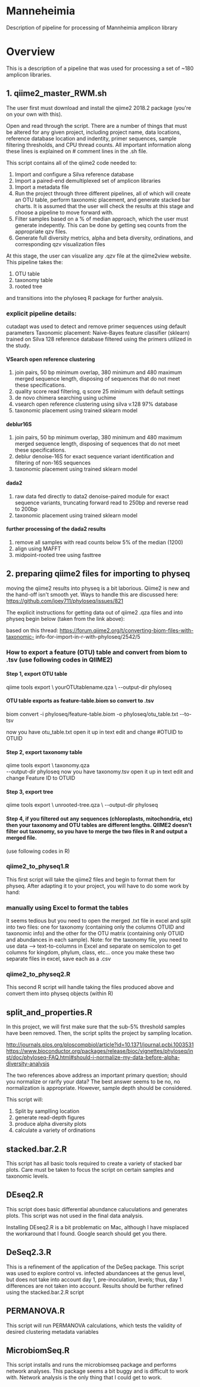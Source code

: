 # Manneheimia
Description of pipeline for processing of Mannheimia amplicon library

# Overview

This is a description of a pipeline that was used for processing a set of ~180 amplicon libraries.  

## 1. qiime2_master_RWM.sh 

The user first must download and install the qiime2 2018.2 package (you're on your own with this).

Open and read through the script.  There are a number of things that must be altered for any given project, including project name, data locations, reference database location and indentity, primer sequences, sample filtering thresholds, and CPU thread counts.  All important information along these lines is explained on # comment lines in the .sh file.

This script contains all of the qiime2 code needed to:
1. Import and configure a Silva reference database
2. Import a paired-end demultiplexed set of amplicon libraries
3. Import a metadata file
4. Run the project through three different pipelines, all of which will create an OTU table, perform taxonomic placement, and generate stacked bar charts.  It is assumed that the user will check the results at this stage and choose a pipeline to move forward with.
5. Filter samples based on a % of median approach, which the user must generate indepently. This can be done by getting seq counts from the appropriate qzv files.
6. Generate full diversity metrics, alpha and beta diversity, ordinations, and corresponding qzv visualization files

At this stage, the user can visualize any .qzv file at the qiime2view website.  This pipeline takes the:
1. OTU table
2. taxonomy table
3. rooted tree

and transitions into the phyloseq R package for further analysis.

### explicit pipeline details:

cutadapt was used to detect and remove primer sequences using default parameters
Taxonomic placement: Naive-Bayes feature classifier (sklearn) trained on Silva 128 reference database filtered using the primers utilized in the study.

#### VSearch open reference clustering

1. join pairs, 50 bp minimum overlap, 380 minimum and 480 maximum merged sequence length, disposing of sequences that do not meet these specifications.
2. quality score read filtering, q score 25 minimum with default settings
3. de novo chimera searching using uchime
4. vsearch open reference clustering using silva v.128 97% database
5. taxonomic placement using trained sklearn model

#### deblur16S

1. join pairs, 50 bp minimum overlap, 380 minimum and 480 maximum merged sequence length, disposing of sequences that do not meet these specifications.
2. deblur denoise-16S for exact sequence variant identification and filtering of non-16S sequences
3. taxonomic placement using trained sklearn model

#### dada2

1. raw data fed directly to data2 denoise-paired module for exact sequence variants, truncating forward read to 250bp and reverse read to 200bp
2. taxonomic placement using trained sklearn model

#### further processing of the dada2 results

1. remove all samples with read counts below 5% of the median (1200)
2. align using MAFFT
3. midpoint-rooted tree using fasttree


## 2. preparing qiime2 files for importing to physeq

moving the qiime2 results into physeq is a bit laborious.  Qiime2 is new and the hand-off isn't smooth yet.  Ways to handle this are discussed here: https://github.com/joey711/phyloseq/issues/821 

The explicit instructions for getting data out of qiime2 .qza files and into physeq begin below (taken from the link above):

based on this thread: https://forum.qiime2.org/t/converting-biom-files-with-taxonomic- info-for-import-in-r-with-phyloseq/2542/5

### How to export a feature (OTU) table and convert from biom to .tsv (use following codes in QIIME2)
#### Step 1, export OTU table
qiime tools export \ yourOTUtablename.qza \ --output-dir phyloseq

#### OTU table exports as feature-table.biom so convert to .tsv
biom convert -i phyloseq/feature-table.biom -o phyloseq/otu_table.txt --to-tsv 

now you have otu_table.txt
open it up in text edit and change #OTUID to OTUID
#### Step 2, export taxonomy table
qiime tools export \ taxonomy.qza\
--output-dir phyloseq
now you have taxonomy.tsv
open it up in text edit and change Feature ID to OTUID
#### Step 3, export tree
qiime tools export \ unrooted-tree.qza \ --output-dir phyloseq
#### Step 4, if you filtered out any sequences (chloroplasts, mitochondria, etc) then your taxonomy and OTU tables are different lengths. QIIME2 doesn’t filter out taxonomy, so you have to merge the two files in R and output a merged file.
(use following codes in R)

### qiime2_to_physeq1.R

This first script will take the qiime2 files and begin to format them for physeq.  After adapting it to your project, you will have to do some work by hand:

### manually using Excel to format the tables

It seems tedious but you need to open the merged .txt file in excel and split into two files: one for taxonomy (containing only the columns OTUID and taxonomic info) and the other for the OTU matrix (containing only OTUID and abundances in each sample). Note: for the taxonomy file, you need to use data —> text-to-columns in Excel and separate on semicolon to get columns for kingdom, phylum, class, etc... once you make these two separate files in excel, save each as a .csv

### qiime2_to_physeq2.R

This second R script will handle taking the files produced above and convert them into physeq objects (within R)

## split_and_properties.R

In this project, we will first make sure that the sub-5% threshold samples have been removed.  Then, the script splits the project by sampling location.

http://journals.plos.org/ploscompbiol/article?id=10.1371/journal.pcbi.1003531
https://www.bioconductor.org/packages/release/bioc/vignettes/phyloseq/inst/doc/phyloseq-FAQ.html#should-i-normalize-my-data-before-alpha-diversity-analysis

The two references above address an important primary question; should you normalize or rarify your data?  The best answer seems to be no, no normalization is appropriate.  However, sample depth should be considered.

This script will:

1. Split by samplling location
2. generate read-depth figures
3. produce alpha diversity plots
4. calculate a variety of ordinations

## stacked.bar.2.R

This script has all basic tools required to create a variety of stacked bar plots.  Care must be taken to focus the script on certain samples and taxonomic levels.

## DEseq2.R

This script does basic differential abundance caluculations and generates plots.  This script was not used in the final data analysis.

Installing DEseq2.R is a bit problematic on Mac, although I have misplaced the workaround that I found.  Google search should get you there.

## DeSeq2.3.R

This is a refinement of the application of the DeSeq package.  This script was used to explore control vs. infected abundancees at the genus level, but does not take into account day 1, pre-inoculation, levels; thus, day 1 differences are not taken into account.  Results should be further refined using the stacked.bar.2.R script

## PERMANOVA.R

This script will run PERMANOVA calculations, which tests the validity of desired clustering metadata variables

## MicrobiomSeq.R

This script installs and runs the microbiomseq package and performs network analyses.  This package seems a bit buggy and is difficult to work with.  Network analysis is the only thing that I could get to work.  
